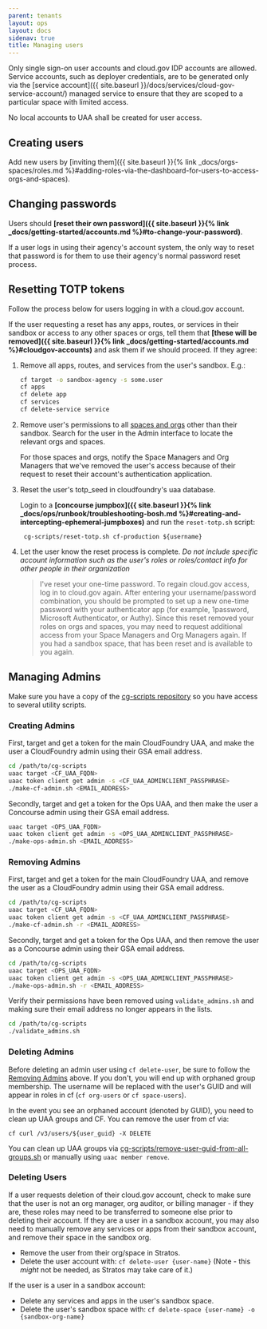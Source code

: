 ```yaml
---
parent: tenants
layout: ops
layout: docs
sidenav: true
title: Managing users
---
```


Only single sign-on user accounts and cloud.gov IDP accounts are allowed. Service accounts, such as deployer credentials, are to be generated only via the [service account]({{ site.baseurl }}/docs/services/cloud-gov-service-account/) managed service to ensure that they are scoped to a particular space with limited access.

No local accounts to UAA shall be created for user access.

## Creating users

Add new users by [inviting them]({{ site.baseurl }}{% link _docs/orgs-spaces/roles.md %}#adding-roles-via-the-dashboard-for-users-to-access-orgs-and-spaces).

## Changing passwords

Users should **[reset their own password]({{ site.baseurl }}{% link _docs/getting-started/accounts.md %}#to-change-your-password)**.

If a user logs in using their agency's account system, the only way to reset that password is for them to use their agency's normal password reset process.

## Resetting TOTP tokens

Follow the process below for users logging in with a cloud.gov account.

If the user requesting a reset has any apps, routes, or services in their sandbox or access to any other spaces or orgs, tell them that **[these will be removed]({{ site.baseurl }}{% link _docs/getting-started/accounts.md %}#cloudgov-accounts)** and ask them if we should proceed. If they agree:

1. Remove all apps, routes, and services from the user's sandbox. E.g.:

    ```sh
    cf target -o sandbox-agency -s some.user
    cf apps
    cf delete app
    cf services
    cf delete-service service
    ```

2. Remove user's permissions to all [spaces and orgs](https://docs.cloudfoundry.org/adminguide/cli-user-management.html#orgs-spaces) other than their sandbox. Search for the user in the Admin interface to locate the relevant orgs and spaces. 

    For those spaces and orgs, notify the Space Managers and Org Managers that we've removed the user's access because of their request to reset their account's authentication application. 
    
3. Reset the user's totp_seed in cloudfoundry's uaa database. 

    Login to a **[concourse jumpbox]({{ site.baseurl }}{% link _docs/ops/runbook/troubleshooting-bosh.md %}#creating-and-intercepting-ephemeral-jumpboxes)** and run the `reset-totp.sh` script:

        cg-scripts/reset-totp.sh cf-production ${username}

4. Let the user know the reset process is complete. _Do not include specific account information such as the user's roles or roles/contact info for other people in their organization_

     > I've reset your one-time password. To regain cloud.gov access, log in to cloud.gov again. After entering your username/password combination, you should be prompted to set up a new one-time password with your authenticator app (for example, 1password, Microsoft Authenticator, or Authy).  Since this reset removed your roles on orgs and spaces, you may need to request additional access from your Space Managers and Org Managers again. If you had a sandbox space, that has been reset and is available to you again.

## Managing Admins
Make sure you have a copy of the [cg-scripts repository](https://github.com/18F/cg-scripts) so you have access to several utility scripts.

### Creating Admins
First, target and get a token for the main CloudFoundry UAA, and make the user a CloudFoundry admin using their GSA email address.

```sh
cd /path/to/cg-scripts
uaac target <CF_UAA_FQDN>
uaac token client get admin -s <CF_UAA_ADMINCLIENT_PASSPHRASE>
./make-cf-admin.sh <EMAIL_ADDRESS>
```

Secondly, target and get a token for the Ops UAA, and then make the user a Concourse admin using their GSA email address.

```sh
uaac target <OPS_UAA_FQDN>
uaac token client get admin -s <OPS_UAA_ADMINCLIENT_PASSPHRASE>
./make-ops-admin.sh <EMAIL_ADDRESS>
```

### Removing Admins
First, target and get a token for the main CloudFoundry UAA, and remove the user as a CloudFoundry admin using their GSA email address.

```sh
cd /path/to/cg-scripts
uaac target <CF_UAA_FQDN>
uaac token client get admin -s <CF_UAA_ADMINCLIENT_PASSPHRASE>
./make-cf-admin.sh -r <EMAIL_ADDRESS>
```

Secondly, target and get a token for the Ops UAA, and then remove the user as a Concourse admin using their GSA email address.

```sh
cd /path/to/cg-scripts
uaac target <OPS_UAA_FQDN>
uaac token client get admin -s <OPS_UAA_ADMINCLIENT_PASSPHRASE>
./make-ops-admin.sh -r <EMAIL_ADDRESS>
```

Verify their permissions have been removed using `validate_admins.sh` and making sure their email address no longer appears in the lists.

```sh
cd /path/to/cg-scripts
./validate_admins.sh
```

### Deleting Admins

Before deleting an admin user using `cf delete-user`, be sure to follow the [Removing Admins](#RemovingAdmins) above. If you don't, you will end up with orphaned group membership. The username will be replaced with the user's GUID and will appear in roles in cf (`cf org-users` or `cf space-users`).

In the event you see an orphaned account (denoted by GUID), you need to clean up UAA groups and CF. You can remove the user from cf via:

```
cf curl /v3/users/${user_guid} -X DELETE
```

You can clean up UAA groups via [cg-scripts/remove-user-guid-from-all-groups.sh](https://github.com/cloud-gov/cg-scripts/blob/master/uaa/remove-user-guid-from-all-groups.sh) or manually using `uaac member remove`.


### Deleting Users

If a user requests deletion of their cloud.gov account, check to make sure that the user is not an org manager, org auditor, or billing manager - if they are, these roles may need to be transferred to someone else prior to deleting their account. If they are a user in a sandbox account, you may also need to manually remove any services or apps from their sandbox account, and remove their space in the sandbox org.

* Remove the user from their org/space in Stratos.
* Delete the user account with: `cf delete-user {user-name}` (Note - this _might_ not be needed, as Stratos may take care of it.)

If the user is a user in a sandbox account:

* Delete any services and apps in the user's sandbox space.
* Delete the user's sandbox space with: `cf delete-space {user-name} -o {sandbox-org-name}`

